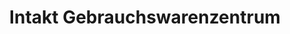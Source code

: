 ---
title: "Intakt Gebrauchswarenzentrum"
url: /lohr-a-main/intakt-gebrauchswarenzentrum/
shop: Warenhaus
---